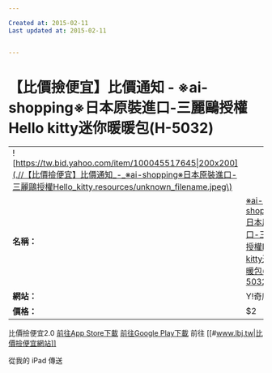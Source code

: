 ```yaml
---

Created at: 2015-02-11
Last updated at: 2015-02-11


---
```


# 【比價撿便宜】比價通知 - ※ai-shopping※日本原裝進口-三麗鷗授權Hello kitty迷你暖暖包(H-5032)


|     |     |
| --- | --- |
| ![https://tw.bid.yahoo.com/item/100045517645\|200x200](.//【比價撿便宜】比價通知_-_※ai-shopping※日本原裝進口-三麗鷗授權Hello_kitty.resources/unknown_filename.jpeg\) |     |
| **名稱：** | [※ai-shopping※日本原裝進口-三麗鷗授權Hello kitty迷你暖暖包(H-5032)](https://tw.bid.yahoo.com/item/100045517645) |
| **網站：** | Y!奇摩拍賣 |
| **價格：** | $2  |

比價撿便宜2.0
[前往App Store下載](https://itunes.apple.com/app/bi-jia-jian-bian-yi2.0-gou/id862253100?l=zh&mt=8)
[前往Google Play下載](https://play.google.com/store/apps/details?id=com.lbj.compareprice)
前往 [[#www.lbj.tw|比價撿便宜網站]]

從我的 iPad 傳送

